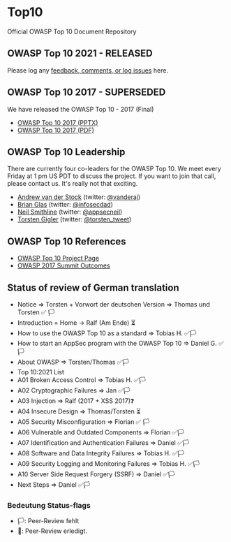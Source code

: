 # Top10

Official OWASP Top 10 Document Repository

## OWASP Top 10 2021 - RELEASED

Please log any [feedback, comments, or log issues](https://github.com/OWASP/Top10/issues) here.

## OWASP Top 10 2017 - SUPERSEDED

We have released the OWASP Top 10 - 2017 (Final)

- [OWASP Top 10 2017 (PPTX)](https://github.com/OWASP/Top10/blob/master/2017/OWASP%20Top%2010-2017%20(en).pptx)
- [OWASP Top 10 2017 (PDF)](https://github.com/OWASP/Top10/blob/master/2017/OWASP%20Top%2010-2017%20(en).pdf)

## OWASP Top 10 Leadership

There are currently four co-leaders for the OWASP Top 10. We meet every Friday at 1 pm US PDT to discuss the project. If you want to join that call, please contact us. It's really not that exciting.

- [Andrew van der Stock](mailto:vanderaj@owasp.org) (twitter: [@vanderaj](https://twitter.com/vanderaj))
- [Brian Glas](mailto:brian.glas@owasp.org) (twitter: [@infosecdad](https://twitter.com/infosecdad))
- [Neil Smithline](mailto:neil.smithline@owasp.org) (twitter: [@appsecneil](https://twitter.com/appsecneil))
- [Torsten Gigler](mailto:torsten.gigler@owasp.org) (twitter: [@torsten_tweet](https://twitter.com/torsten_tweet))

## OWASP Top 10 References

- [OWASP Top 10 Project Page](https://owasp.org/www-project-top-ten)
- [OWASP 2017 Summit Outcomes](https://owaspsummit.org/Outcomes/Owasp-Top-10-2017/Owasp-Top-10-2017.html)
 

## Status of review of German translation
- Notice => Torsten + Vorwort der deutschen Version => Thomas und Torsten :white_check_mark: 🏳️
- Introduction = Home -> Ralf (Am Ende) :hourglass_flowing_sand:
- How to use the OWASP Top 10 as a standard => Tobias H.  :white_check_mark:🏳️
- How to start an AppSec program with the OWASP Top 10 => Daniel G. :white_check_mark:🏳️
- About OWASP => Torsten/Thomas :white_check_mark::white_flag:
- Top 10:2021 List
- A01 Broken Access Control => Tobias H. :white_check_mark::white_flag:
- A02 Cryptographic Failures => Jan :white_check_mark::white_flag:
- A03 Injection => Ralf (2017 + XSS 2017):question:
- A04 Insecure Design => Thomas/Torsten :hourglass_flowing_sand:
- A05 Security Misconfiguration => Florian :white_check_mark: :white_flag:
- A06 Vulnerable and Outdated Components => Florian :white_check_mark::white_flag:
- A07 Identification and Authentication Failures => Daniel :white_check_mark::white_flag:
- A08 Software and Data Integrity Failures => Tobias H.  :white_check_mark::white_flag:
- A09 Security Logging and Monitoring Failures => Tobias H.  :white_check_mark::white_flag:
- A10 Server Side Request Forgery (SSRF) => Daniel :white_check_mark::white_flag:
- Next Steps => Daniel :white_check_mark::white_flag:

### Bedeutung Status-flags
- :white_flag:: Peer-Review fehlt
- :checkered_flag:: Peer-Review erledigt.

